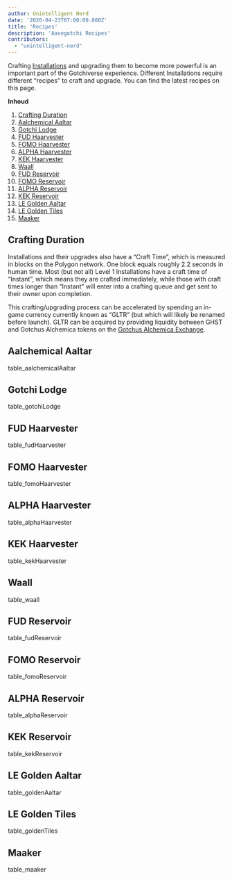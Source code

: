 ```yaml
---
author: Unintelligent Nerd
date: '2020-04-23T07:00:00.000Z'
title: 'Recipes'
description: 'Aavegotchi Recipes'
contributors:
  - "unintelligent-nerd"
---
```


Crafting [Installations](/gotchiverse#building-on-realm-parcels) and upgrading them to become more powerful is an important part of the Gotchiverse experience. Different Installations require different “recipes” to craft and upgrade. You can find the latest recipes on this page.

<div class="contentsBox">

**Inhoud**

<ol>
<li><a href=#crafting-duration>Crafting Duration</a></li>
<li><a href=#aalchemical-aaltar>Aalchemical Aaltar</a></li>
<li><a href=#gotchi-lodge>Gotchi Lodge</a></li>
<li><a href=#fud-haarvester>FUD Haarvester</a></li>
<li><a href=#fomo-haarvester>FOMO Haarvester</a></li>
<li><a href=#alpha-haarvester>ALPHA Haarvester</a></li>
<li><a href=#kek-haarvester>KEK Haarvester</a></li>
<li><a href=#waall>Waall</a></li>
<li><a href=#fud-reservoir>FUD Reservoir</a></li>
<li><a href=#fomo-reservoir>FOMO Reservoir</a></li>
<li><a href=#alpha-reservoir>ALPHA Reservoir</a></li>
<li><a href=#kek-reservoir>KEK Reservoir</a></li>
<li><a href=#le-golden-aaltar>LE Golden Aaltar</a></li>
<li><a href=#le-golden-tiles>LE Golden Tiles</a></li>
<li><a href=#maaker>Maaker</a></li>
</ol>

</div>

## Crafting Duration

Installations and their upgrades also have a “Craft Time”, which is measured in blocks on the Polygon network. One block equals roughly 2.2 seconds in human time. Most (but not all) Level 1 Installations have a craft time of “Instant”, which means they are crafted immediately, while those with craft times longer than “Instant” will enter into a crafting queue and get sent to their owner upon completion.

This crafting/upgrading process can be accelerated by spending an in-game currency currently known as “GLTR” (but which will likely be renamed before launch). GLTR can be acquired by providing liquidity between GHST and Gotchus Alchemica tokens on the [Gotchus Alchemica Exchange](/gotchus-alchemica-exchange).

## Aalchemical Aaltar

table_aalchemicalAaltar

## Gotchi Lodge

table_gotchiLodge

## FUD Haarvester

table_fudHaarvester

## FOMO Haarvester

table_fomoHaarvester

## ALPHA Haarvester

table_alphaHaarvester

## KEK Haarvester

table_kekHaarvester

## Waall

table_waall

## FUD Reservoir

table_fudReservoir

## FOMO Reservoir

table_fomoReservoir

## ALPHA Reservoir

table_alphaReservoir

## KEK Reservoir

table_kekReservoir

## LE Golden Aaltar

table_goldenAaltar

## LE Golden Tiles

table_goldenTiles

## Maaker

table_maaker